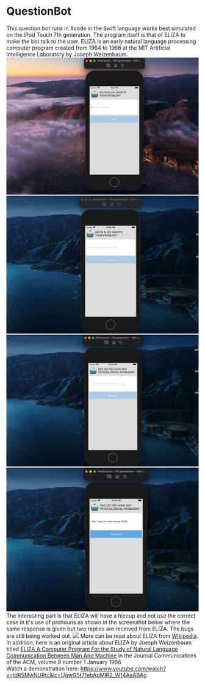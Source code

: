 # QuestionBot
This question bot runs in Xcode in the Swift language works best simulated on the IPod Touch 7th generation. The program itself is that of ELIZA to make the bot talk to the user. ELIZA is an early natural language processing computer program created from 1964 to 1966 at the MIT Artificial Intelligence Laboratory by Joseph Weizenbaum.
<img src="ELIZA.png" />
<img src="ELIZA1.png" />
<img src="ELIZA2.png" />
<img src="ELIZA3.png" />
The interesting part is that ELIZA will have a hiccup and not use the correct case in it's use of pronouns as shown in the screenshot below where the same response is given but two replies are received from ELIZA. The bugs are still being worked out.
<img src="ELIZA4.png" />
More can be read about ELIZA from <a href="https://en.wikipedia.org/wiki/ELIZA">Wikipedia</a>.
<br>
In addition, here is an original article about ELIZA by Joesph Weizenbaum titled <a href="https://web.stanford.edu/class/linguist238/p36-weizenabaum.pdf">ELIZA A Computer Program For the Study of Natural Language Communication Between Man And Machine</a> in the Journal Communications of the ACM, volume 9 number 1 January 1966 
<br>
Watch a demonstration here: https://www.youtube.com/watch?v=tdR5MwNURtc&lc=UgwG5t71ebApMlR2_W14AaABAg
